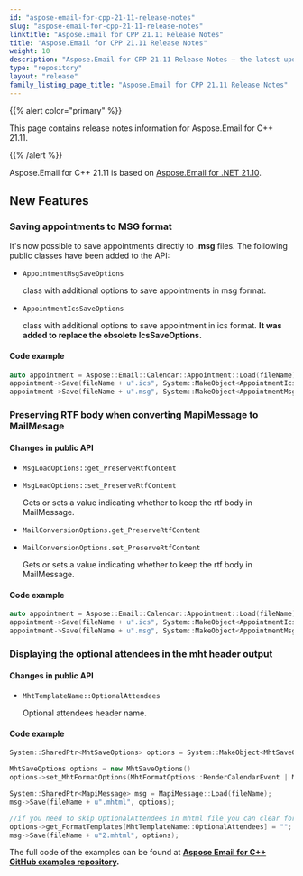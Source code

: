 ```yaml
---
id: "aspose-email-for-cpp-21-11-release-notes"
slug: "aspose-email-for-cpp-21-11-release-notes"
linktitle: "Aspose.Email for CPP 21.11 Release Notes"
title: "Aspose.Email for CPP 21.11 Release Notes"
weight: 10
description: "Aspose.Email for CPP 21.11 Release Notes – the latest updates and fixes."
type: "repository"
layout: "release"
family_listing_page_title: "Aspose.Email for CPP 21.11 Release Notes"
---
```


{{% alert color="primary" %}} 

This page contains release notes information for Aspose.Email for C++ 21.11.

{{% /alert %}} 

Aspose.Email for C++ 21.11 is based on [Aspose.Email for .NET 21.10](/email/net/release-notes/2021/aspose-email-for-net-21-10-release-notes/).

## **New Features**

### **Saving appointments to MSG format**

It's now possible to save appointments directly to **.msg** files.
The following public classes have been added to the API:

- `AppointmentMsgSaveOptions` 

  class with additional options to save appointments in msg format.

- `AppointmentIcsSaveOptions` 

  class with additional options to save appointment in ics format. **It was added to replace the obsolete IcsSaveOptions.**

#### **Code example**

```cpp
auto appointment = Aspose::Email::Calendar::Appointment::Load(fileName);
appointment->Save(fileName + u".ics", System::MakeObject<AppointmentIcsSaveOptions>());
appointment->Save(fileName + u".msg", System::MakeObject<AppointmentMsgSaveOptions>());
```
### **Preserving RTF body when converting MapiMessage to MailMesage**

#### **Changes in public API**

- `MsgLoadOptions::get_PreserveRtfContent`
- `MsgLoadOptions::set_PreserveRtfContent`

  Gets or sets a value indicating whether to keep the rtf body in MailMessage.

- `MailConversionOptions.get_PreserveRtfContent` 
- `MailConversionOptions.set_PreserveRtfContent` 

  Gets or sets a value indicating whether to keep the rtf body in MailMessage.

#### **Code example**

```cpp
auto appointment = Aspose::Email::Calendar::Appointment::Load(fileName);
appointment->Save(fileName + u".ics", System::MakeObject<AppointmentIcsSaveOptions>());
appointment->Save(fileName + u".msg", System::MakeObject<AppointmentMsgSaveOptions>());
```

### **Displaying the optional attendees in the mht header output**

#### **Changes in public API**

- `MhtTemplateName::OptionalAttendees` 

  Optional attendees header name.

#### Code example

```cpp
System::SharedPtr<MhtSaveOptions> options = System::MakeObject<MhtSaveOptions>();

MhtSaveOptions options = new MhtSaveOptions()
options->set_MhtFormatOptions(MhtFormatOptions::RenderCalendarEvent | MhtFormatOptions::WriteHeader)

System::SharedPtr<MapiMessage> msg = MapiMessage::Load(fileName);
msg->Save(fileName + u".mhtml", options);

//if you need to skip OptionalAttendees in mhtml file you can clear format template for OptionalAttendees
options->get_FormatTemplates[MhtTemplateName::OptionalAttendees] = "";
msg->Save(fileName + u"2.mhtml", options);
```

The full code of the examples can be found at **[Aspose Email for C++ GitHub examples repository](https://github.com/aspose-email/Aspose.Email-for-C).**
